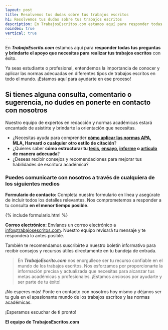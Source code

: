 ```yaml
---
layout: post
title: Resolvemos tus dudas sobre tus trabajos escritos
h1: Resolvemos tus dudas sobre tus trabajos escritos
description: En TrabajosEscritos.com estamos aquí para responder todas tus preguntas y brindarte el apoyo que necesitas para realizar tus trabajos escritos con éxito.
noindex: true
vertical: true
---
```

En ***TrabajoEscrito.com*** estamos aquí para **responder todas tus preguntas y brindarte el apoyo que necesitas para realizar tus trabajos escritos** con éxito.

Ya seas estudiante o profesional, entendemos la importancia de conocer y aplicar las normas adecuadas en diferentes tipos de trabajos escritos en todo el mundo. ¡Estamos aquí para ayudarte en ese proceso!

## Si tienes alguna consulta, comentario o sugerencia, no dudes en ponerte en contacto con nosotros

Nuestro equipo de expertos en redacción y normas académicas estará encantado de asistirte y brindarte la orientación que necesitas.

* ¿Necesitas ayuda para comprender **[cómo aplicar las normas APA]({{'normas-apa'|relative_url}} "Normas APA"), MLA, Harvard o cualquier otro estilo de citación**?
* ¿Quieres saber **cómo estructurar tu [tesis]({{'tesis-normas-apa'|relative_url}} "Tesis con normas APA"), [ensayo]({{'ensayos-con-normas-tecnicas'|relative_url}} "Ensayos"), [informe]({{'informes'|relative_url}} "Informes") o [artículo]({{'articulos-con-normas-apa'|relative_url}} "Artículos") de manera adecuada**?
* ¿Deseas recibir consejos y recomendaciones para mejorar tus habilidades de escritura académica?

### Puedes comunicarte con nosotros a través de cualquiera de los siguientes medios

**Formulario de contacto:** Completa nuestro formulario en línea y asegúrate de incluir todos los detalles relevantes. Nos comprometemos a responder a tu consulta **en el menor tiempo posible.**

{% include formulario.html %}

**Correo electrónico:** Envíanos un correo electrónico a [info@trabajosescritos.com](mailto:digitalizaresfacil@gmail.com). Nuestro equipo revisará tu mensaje y te responderá lo antes posible.

<!-- Además, te invitamos a explorar nuestra sección de Preguntas Frecuentes, donde encontrarás respuestas a las consultas más comunes sobre trabajos escritos y normas académicas.  -->

También te recomendamos suscribirte a nuestro boletín informativo para recibir consejos y recursos útiles directamente en tu bandeja de entrada.

>En ***TrabajoEscrito.com*** nos enorgullece ser tu recurso confiable en el mundo de los trabajos escritos. Nos esforzamos por proporcionarte la información precisa y actualizada que necesitas para alcanzar tus metas académicas y profesionales. ¡Estamos ansiosos por ayudarte y ser parte de tu éxito!

¡No esperes más! Ponte en contacto con nosotros hoy mismo y déjanos ser tu guía en el apasionante mundo de los trabajos escritos y las normas académicas.

¡Esperamos escuchar de ti pronto!

**El equipo de TrabajosEscritos.com**
